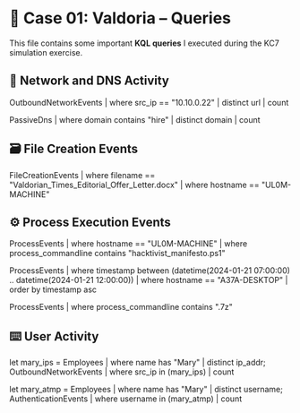 # 📂 Case 01: Valdoria – Queries
This file contains some important **KQL queries** I executed during the KC7 simulation exercise.  

## 🛜 Network and DNS Activity
OutboundNetworkEvents
| where src_ip == "10.10.0.22"
| distinct url
| count 

PassiveDns
| where domain contains "hire"
| distinct domain
| count

## 🗃️ File Creation Events
FileCreationEvents
| where filename == "Valdorian_Times_Editorial_Offer_Letter.docx"
| where hostname == "UL0M-MACHINE"

## ⚙️ Process Execution Events

ProcessEvents
| where hostname == "UL0M-MACHINE"
| where process_commandline contains "hacktivist_manifesto.ps1"

ProcessEvents
| where timestamp between (datetime(2024-01-21 07:00:00) .. datetime(2024-01-21 12:00:00))
| where hostname == "A37A-DESKTOP"
| order by timestamp asc

ProcessEvents
| where process_commandline contains ".7z"

## ⌨️ User Activity 

let mary_ips = 
Employees
| where name has "Mary"
| distinct ip_addr;
OutboundNetworkEvents
| where src_ip in (mary_ips)
| count

let mary_atmp = Employees
| where name has "Mary"
| distinct username;
AuthenticationEvents
| where username in (mary_atmp)
| count


